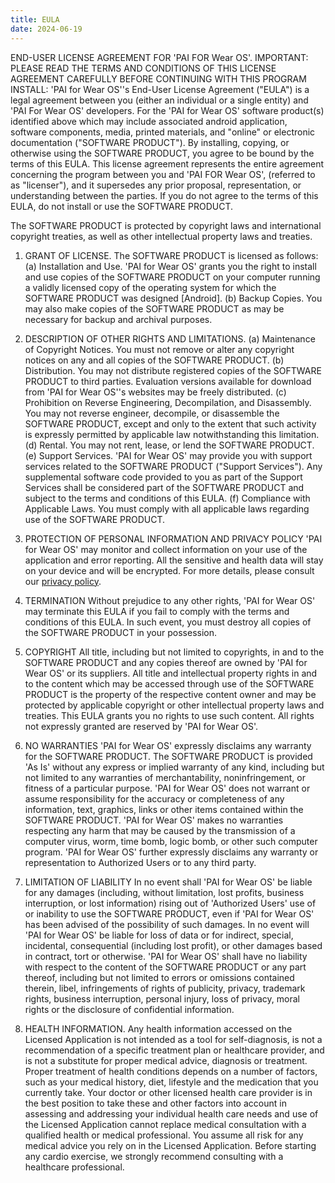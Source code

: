 ```yaml
---
title: EULA
date: 2024-06-19
---
```

END-USER LICENSE AGREEMENT FOR 'PAI FOR Wear OS'. IMPORTANT: PLEASE READ THE TERMS AND CONDITIONS OF THIS LICENSE AGREEMENT CAREFULLY BEFORE CONTINUING WITH THIS PROGRAM INSTALL: 'PAI for Wear OS''s End-User License Agreement ("EULA") is a legal agreement between you (either an individual or a single entity) and 'PAI For Wear OS' developers. For the 'PAI for Wear OS' software product(s) identified above which may include associated android application, software components, media, printed materials, and "online" or electronic documentation ("SOFTWARE PRODUCT"). By installing, copying, or otherwise using the SOFTWARE PRODUCT, you agree to be bound by the terms of this EULA. This license agreement represents the entire agreement concerning the program between you and 'PAI FOR Wear OS', (referred to as "licenser"), and it supersedes any prior proposal, representation, or understanding between the parties. If you do not agree to the terms of this EULA, do not install or use the SOFTWARE PRODUCT.

The SOFTWARE PRODUCT is protected by copyright laws and international copyright treaties, as well as other intellectual property laws and treaties.

1. GRANT OF LICENSE. 
The SOFTWARE PRODUCT is licensed as follows: 
(a) Installation and Use.
'PAI for Wear OS' grants you the right to install and use copies of the SOFTWARE PRODUCT on your computer running a validly licensed copy of the operating system for which the SOFTWARE PRODUCT was designed [Android].
(b) Backup Copies.
You may also make copies of the SOFTWARE PRODUCT as may be necessary for backup and archival purposes.

2. DESCRIPTION OF OTHER RIGHTS AND LIMITATIONS.
(a) Maintenance of Copyright Notices.
You must not remove or alter any copyright notices on any and all copies of the SOFTWARE PRODUCT.
(b) Distribution.
You may not distribute registered copies of the SOFTWARE PRODUCT to third parties. Evaluation versions available for download from 'PAI for Wear OS''s websites may be freely distributed.
(c) Prohibition on Reverse Engineering, Decompilation, and Disassembly.
You may not reverse engineer, decompile, or disassemble the SOFTWARE PRODUCT, except and only to the extent that such activity is expressly permitted by applicable law notwithstanding this limitation. 
(d) Rental.
You may not rent, lease, or lend the SOFTWARE PRODUCT.
(e) Support Services.
'PAI for Wear OS' may provide you with support services related to the SOFTWARE PRODUCT ("Support Services"). Any supplemental software code provided to you as part of the Support Services shall be considered part of the SOFTWARE PRODUCT and subject to the terms and conditions of this EULA. 
(f) Compliance with Applicable Laws.
You must comply with all applicable laws regarding use of the SOFTWARE PRODUCT.

3. PROTECTION OF PERSONAL INFORMATION AND PRIVACY POLICY
'PAI for Wear OS' may monitor and collect information on your use of the application and error reporting. All the sensitive and health data will stay on your device and will be encrypted. For more details, please consult our [privacy policy](https://diacroniccorp.github.io/post/2024-06-13-privacy-policy/).

3. TERMINATION 
Without prejudice to any other rights, 'PAI for Wear OS' may terminate this EULA if you fail to comply with the terms and conditions of this EULA. In such event, you must destroy all copies of the SOFTWARE PRODUCT in your possession.

4. COPYRIGHT
All title, including but not limited to copyrights, in and to the SOFTWARE PRODUCT and any copies thereof are owned by 'PAI for Wear OS' or its suppliers. All title and intellectual property rights in and to the content which may be accessed through use of the SOFTWARE PRODUCT is the property of the respective content owner and may be protected by applicable copyright or other intellectual property laws and treaties. This EULA grants you no rights to use such content. All rights not expressly granted are reserved by 'PAI for Wear OS'.

5. NO WARRANTIES
'PAI for Wear OS' expressly disclaims any warranty for the SOFTWARE PRODUCT. The SOFTWARE PRODUCT is provided 'As Is' without any express or implied warranty of any kind, including but not limited to any warranties of merchantability, noninfringement, or fitness of a particular purpose. 'PAI for Wear OS' does not warrant or assume responsibility for the accuracy or completeness of any information, text, graphics, links or other items contained within the SOFTWARE PRODUCT. 'PAI for Wear OS' makes no warranties respecting any harm that may be caused by the transmission of a computer virus, worm, time bomb, logic bomb, or other such computer program. 'PAI for Wear OS' further expressly disclaims any warranty or representation to Authorized Users or to any third party.

6. LIMITATION OF LIABILITY
In no event shall 'PAI for Wear OS' be liable for any damages (including, without limitation, lost profits, business interruption, or lost information) rising out of 'Authorized Users' use of or inability to use the SOFTWARE PRODUCT, even if 'PAI for Wear OS' has been advised of the possibility of such damages. In no event will 'PAI for Wear OS' be liable for loss of data or for indirect, special, incidental, consequential (including lost profit), or other damages based in contract, tort or otherwise. 'PAI for Wear OS' shall have no liability with respect to the content of the SOFTWARE PRODUCT or any part thereof, including but not limited to errors or omissions contained therein, libel, infringements of rights of publicity, privacy, trademark rights, business interruption, personal injury, loss of privacy, moral rights or the disclosure of confidential information.

7. HEALTH INFORMATION.  Any health information accessed on the Licensed Application is not intended as a tool for self-diagnosis, is not a recommendation of a specific treatment plan or healthcare provider, and is not a substitute for proper medical advice, diagnosis or treatment. Proper treatment of health conditions depends on a number of factors, such as your medical history, diet, lifestyle and the medication that you currently take. Your doctor or other licensed health care provider is in the best position to take these and other factors into account in assessing and addressing your individual health care needs and use of the Licensed Application cannot replace medical consultation with a qualified health or medical professional.  You assume all risk for any medical advice you rely on in the Licensed Application. Before starting any cardio exercise, we strongly recommend consulting with a healthcare professional.
